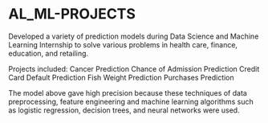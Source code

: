 # AL_ML-PROJECTS

Developed a variety of prediction models during Data Science and Machine Learning
Internship to solve various problems in health care, finance, education, and retailing.

Projects included:
Cancer Prediction
Chance of Admission Prediction
Credit Card Default Prediction
Fish Weight Prediction
Purchases Prediction

The model above gave high precision because these techniques of data preprocessing, feature
engineering and machine learning algorithms such as logistic regression, decision trees, and neural
networks were used.

